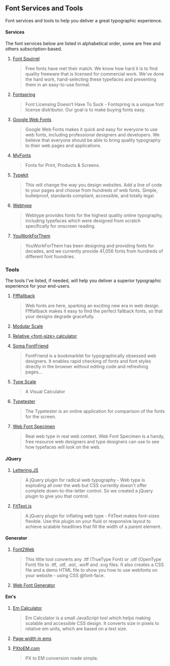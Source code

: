 ## Font Services and Tools

Font services and tools to help you deliver a great typographic experience.

#### Services

The font services below are listed in alphabetical order, some are free and others subscription-based.

1. [Font Squirrel][]

   > Free fonts have met their match. We know how hard it is to find quality freeware that is licensed for commercial work. We've done the hard work, hand-selecting these typefaces and presenting them in an easy-to-use format.

2. [Fontspring][]

   > Font Licensing Doesn’t Have To Suck - Fontspring is a unique font license distributor. Our goal is to make buying fonts easy.

3. [Google Web Fonts][]

   > Google Web Fonts makes it quick and easy for everyone to use web fonts, including professional designers and developers. We believe that everyone should be able to bring quality typography to their web pages and applications.

4. [MyFonts][]

   > Fonts for Print, Products & Screens.

5. [Typekit][]

   > This will change the way you design websites. Add a line of code to your pages and choose from hundreds of web fonts. Simple, bulletproof, standards compliant, accessible, and totally legal.

6. [Webtype][]

   > Webtype provides fonts for the highest quality online typography, including typefaces which were designed from scratch specifically for onscreen reading.

7. [YouWorkForThem][]

   > YouWorkForThem has been designing and providing fonts for decades, and we currently provide 41,056 fonts from hundreds of different font foundries.

[Font Squirrel]:    http://www.fontsquirrel.com/
[Fontspring]:       http://www.fontspring.com/
[Google Web Fonts]: http://www.google.com/webfonts#
[MyFonts]:          http://fontdeck.com/
[Typekit]:          https://typekit.com/
[Webtype]:          http://www.webtype.com/
[YouWorkForThem]:   https://www.youworkforthem.com/

### Tools

The tools I've listed, if needed, will help you deliver a superior typographic experience for your end-users.

1.  [Ffffallback][]

    > Web fonts are here, sparking an exciting new era in web design. Ffffallback makes it easy to find the perfect fallback fonts, so that your designs degrade gracefully.

2.  [Modular Scale][]

3.  [Relative \<font-size> calculator][Calculator]

4.  [Soma FontFriend][FontFriend]

    > Font­Friend is a book­marklet for typo­graph­i­cally obsessed web design­ers. It enables rapid check­ing of fonts and font styles directly in the browser with­out edit­ing code and refresh­ing pages...

5.  [Type Scale][]

    > A Visual Calculator

6.  [Typetester][]

    > The Typetester is an online application for comparison of the fonts for the screen.

7.  [Web Font Specimen][]

    > Real web type in real web context. Web Font Specimen is a handy, free resource web designers and type designers can use to see how typefaces will look on the web.

[Ffffallback]:       http://ffffallback.com/
[Modular Scale]:     http://modularscale.com/
[Calculator]:        http://tools.the-echoplex.net/font-size/
[FontFriend]:        http://somadesign.ca/projects/fontfriend/
[Type Scale]:        http://type-scale.com/
[Typetester]:        http://www.typetester.org/
[Web Font Specimen]: http://webfontspecimen.com/

#### JQuery

1.  [Lettering.JS][]

    > A jQuery plugin for radical web typography - Web type is exploding all over the web but CSS currently doesn't offer complete down-to-the-letter control. So we created a jQuery plugin to give you that control.

2.  [FitText.js][]

    > A jQuery plugin for inflating web type - FitText makes font-sizes flexible. Use this plugin on your fluid or responsive layout to achieve scalable headlines that fill the width of a parent element.

[Lettering.JS]: http://letteringjs.com/
[FitText.js]:   http://fittextjs.com/

#### Generator

1.  [Font2Web][]

    > This little tool converts any .ttf (TrueType Font) or .otf (OpenType Font) file to .ttf, .otf, .eot, .woff and .svg files. It also creates a CSS file and a demo HTML file to show you how to use webfonts on your website - using CSS @font-face.

2.  [Web Font Generator][]

[Font2Web]:           http://www.font2web.com/
[Web Font Generator]: https://www.web-font-generator.com/

####  Em's

1.  [Em Calculator][]

    > Em Calculator is a small JavaScript tool which helps making scalable and accessible CSS design. It converts size in pixels to relative em units, which are based on a text size.

2.  [Page width in ems][]

3.  [PXtoEM.com][]

    > PX to EM conversion made simple.

[Em Calculator]:     http://riddle.pl/emcalc/
[Page width in ems]: http://www.themaninblue.com/experiment/emWidths/
[PXtoEM.com]:        http://pxtoem.com/
